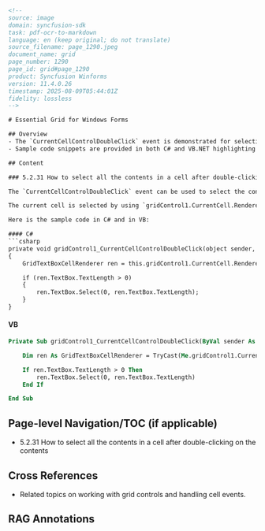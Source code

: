 ```html
<!-- 
source: image
domain: syncfusion-sdk
task: pdf-ocr-to-markdown
language: en (keep original; do not translate)
source_filename: page_1290.jpeg
document_name: grid
page_number: 1290
page_id: grid#page_1290
product: Syncfusion Winforms
version: 11.4.0.26
timestamp: 2025-08-09T05:44:01Z
fidelity: lossless
-->

# Essential Grid for Windows Forms

## Overview
- The `CurrentCellControlDoubleClick` event is demonstrated for selecting cell contents in a grid.
- Sample code snippets are provided in both C# and VB.NET highlighting the implementation.

## Content

### 5.2.31 How to select all the contents in a cell after double-clicking on the contents

The `CurrentCellControlDoubleClick` event can be used to select the contents of a cell by double-clicking it.

The current cell is selected by using `gridControl1.CurrentCell.Renderer`. The length of the content is measured, and the contents are selected using the `Select()` method of the inner textbox cell, if it is a textbox cell type.

Here is the sample code in C# and in VB:

#### C#
```csharp
private void gridControl1_CurrentCellControlDoubleClick(object sender, ControlEventArgs e)
{
    GridTextBoxCellRenderer ren = this.gridControl1.CurrentCell.Renderer as GridTextBoxCellRenderer;

    if (ren.TextBox.TextLength > 0)
    {
        ren.TextBox.Select(0, ren.TextBox.TextLength);
    }
}
```

#### VB
```vb
Private Sub gridControl1_CurrentCellControlDoubleClick(ByVal sender As Object, ByVal e As ControlEventArgs)

    Dim ren As GridTextBoxCellRenderer = TryCast(Me.gridControl1.CurrentCell.Renderer, GridTextBoxCellRenderer)

    If ren.TextBox.TextLength > 0 Then
        ren.TextBox.Select(0, ren.TextBox.TextLength)
    End If

End Sub
```

## Page-level Navigation/TOC (if applicable)
- 5.2.31 How to select all the contents in a cell after double-clicking on the contents

## Cross References
- Related topics on working with grid controls and handling cell events.

## RAG Annotations
<!-- tags: [product, syncfusion, winforms, grid, control, event, doubleclick, cell, selection, csharp, vb] keywords: [CurrentCellControlDoubleClick, GridTextBoxCellRenderer, Select()] -->
```